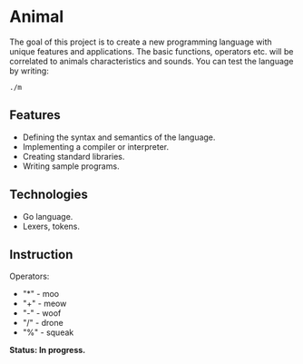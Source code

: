 # Animal
The goal of this project is to create a new programming language with unique features and applications. The basic functions, operators etc. will be correlated to animals characteristics and sounds.
You can test the language by writing:

```
./m
```

## Features
* Defining the syntax and semantics of the language.
* Implementing a compiler or interpreter.
* Creating standard libraries.
* Writing sample programs.
## Technologies 
* Go language.
* Lexers, tokens.
## Instruction
Operators:
* "*" - moo
* "+" - meow
* "-" - woof
* "/" - drone
* "%" - squeak

**Status: In progress.**
